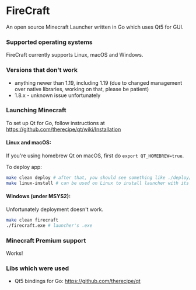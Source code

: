 # FireCraft
An open source Minecraft Launcher written in Go which uses Qt5 for GUI. 

### Supported operating systems
FireCraft currently supports Linux, macOS and Windows.

### Versions that don't work
- anything newer than 1.19, including 1.19 (due to changed management over native libraries, working on that, please be patient)
- 1.8.x - unknown issue unfortunately

### Launching Minecraft
To set up Qt for Go, follow instructions at https://github.com/therecipe/qt/wiki/Installation

#### Linux and macOS:
If you're using homebrew Qt on macOS, first do `export QT_HOMEBREW=true`.

To deploy app:
```sh
make clean deploy # after that, you should see something like ./deploy/darwin/firecraft.app or ./deploy/linux/firecraft
make linux-install # can be used on Linux to install launcher with its desktop files
```

#### Windows (under MSYS2):
Unfortunately deployment doesn't work.
```sh
make clean firecraft
./firecraft.exe # launcher's .exe
```

### Minecraft Premium support
Works!

### Libs which were used
- Qt5 bindings for Go: https://github.com/therecipe/qt